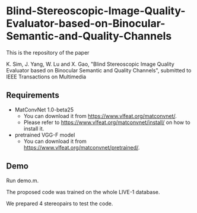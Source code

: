 # Blind-Stereoscopic-Image-Quality-Evaluator-based-on-Binocular-Semantic-and-Quality-Channels

This is the repository of the paper

K. Sim, J. Yang, W. Lu and X. Gao, "Blind Stereoscopic Image Quality Evaluator based on Binocular Semantic and Quality Channels", submitted to IEEE Transactions on Multimedia

## Requirements
* MatConvNet 1.0-beta25
  * You can download it from https://www.vlfeat.org/matconvnet/.
  * Please refer to https://www.vlfeat.org/matconvnet/install/ on how to install it.
* pretrained VGG-F model
  * You can download it from https://www.vlfeat.org/matconvnet/pretrained/.

## Demo
Run demo.m.

The proposed code was trained on the whole LIVE-1 database. 

We prepared 4 stereopairs to test the code. 


